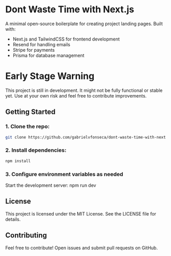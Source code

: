 # Dont Waste Time with Next.js

A minimal open-source boilerplate for creating project landing pages. Built with:

- Next.js and TailwindCSS for frontend development
- Resend for handling emails
- Stripe for payments
- Prisma for database management

# Early Stage Warning

This project is still in development. It might not be fully functional or stable yet. Use at your own risk and feel free to contribute improvements.

## Getting Started

### 1. Clone the repo: 

```bash
git clone https://github.com/gabrielvfonseca/dont-waste-time-with-next
```

### 2. Install dependencies:
```bash 
npm install
```

### 3. Configure environment variables as needed
Start the development server: npm run dev

## License

This project is licensed under the MIT License. See the LICENSE file for details.

## Contributing

Feel free to contribute! Open issues and submit pull requests on GitHub.